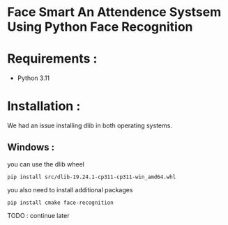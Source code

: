 # Face Smart An Attendence Systsem Using Python Face Recognition

# Requirements : 

- Python 3.11

# Installation : 

We had an issue installing dlib in both operating systems.


## Windows : 

you can use the dlib wheel 

`pip install src/dlib-19.24.1-cp311-cp311-win_amd64.whl`

you also need to install additional packages 

`pip install cmake face-recognition`

TODO : continue later
